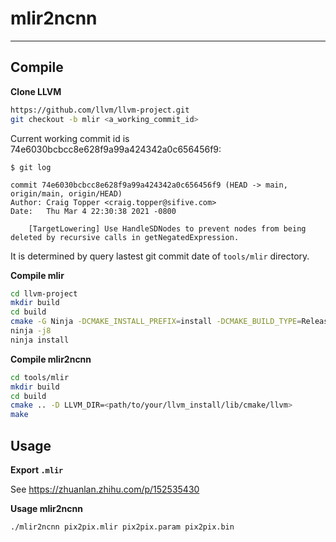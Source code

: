 # mlir2ncnn

------

## Compile

**Clone LLVM**
```bash
https://github.com/llvm/llvm-project.git
git checkout -b mlir <a_working_commit_id>
```
Current working commit id is 74e6030bcbcc8e628f9a99a424342a0c656456f9:
```
$ git log

commit 74e6030bcbcc8e628f9a99a424342a0c656456f9 (HEAD -> main, origin/main, origin/HEAD)
Author: Craig Topper <craig.topper@sifive.com>
Date:   Thu Mar 4 22:30:38 2021 -0800

    [TargetLowering] Use HandleSDNodes to prevent nodes from being deleted by recursive calls in getNegatedExpression.
```

It is determined by query lastest git commit date of `tools/mlir` directory.


**Compile mlir**
```bash
cd llvm-project
mkdir build
cd build
cmake -G Ninja -DCMAKE_INSTALL_PREFIX=install -DCMAKE_BUILD_TYPE=Release -DBUILD_SHARED_LIBS=ON -DLLVM_ENABLE_PROJECTS="mlir" -DLLVM_TARGETS_TO_BUILD="" -DLLVM_INCLUDE_EXAMPLES=OFF -DLLVM_INCLUDE_TESTS=OFF ../llvm/
ninja -j8
ninja install
```

**Compile mlir2ncnn**
```bash
cd tools/mlir
mkdir build
cd build
cmake .. -D LLVM_DIR=<path/to/your/llvm_install/lib/cmake/llvm>
make
```

## Usage

**Export `.mlir`**

See https://zhuanlan.zhihu.com/p/152535430


**Usage mlir2ncnn**

```
./mlir2ncnn pix2pix.mlir pix2pix.param pix2pix.bin
```

